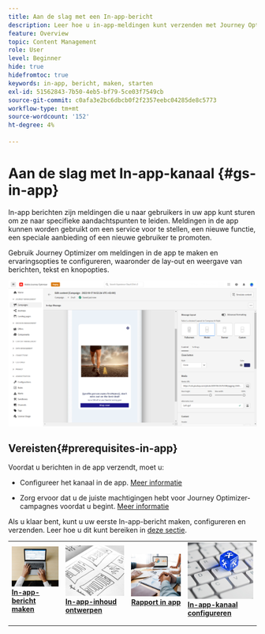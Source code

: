 ```yaml
---
title: Aan de slag met een In-app-bericht
description: Leer hoe u in-app-meldingen kunt verzenden met Journey Optimizer
feature: Overview
topic: Content Management
role: User
level: Beginner
hide: true
hidefromtoc: true
keywords: in-app, bericht, maken, starten
exl-id: 51562843-7b50-4eb5-bf79-5ce03f7549cb
source-git-commit: c0afa3e2bc6dbcb0f2f2357eebc04285de8c5773
workflow-type: tm+mt
source-wordcount: '152'
ht-degree: 4%

---
```


# Aan de slag met In-app-kanaal {#gs-in-app}

In-app berichten zijn meldingen die u naar gebruikers in uw app kunt sturen om ze naar specifieke aandachtspunten te leiden. Meldingen in de app kunnen worden gebruikt om een service voor te stellen, een nieuwe functie, een speciale aanbieding of een nieuwe gebruiker te promoten.

Gebruik Journey Optimizer om meldingen in de app te maken en ervaringsopties te configureren, waaronder de lay-out en weergave van berichten, tekst en knopopties.

![](assets/new-in-app.png)

## Vereisten{#prerequisites-in-app}

Voordat u berichten in de app verzendt, moet u:

* Configureer het kanaal in de app. [Meer informatie](inapp-configuration.md)

* Zorg ervoor dat u de juiste machtigingen hebt voor Journey Optimizer-campagnes voordat u begint. [Meer informatie](../campaigns/get-started-with-campaigns.md#campaign-prerequisites)

Als u klaar bent, kunt u uw eerste In-app-bericht maken, configureren en verzenden. Leer hoe u dit kunt bereiken in [deze sectie](create-in-app.md).

<table style="table-layout:fixed"><tr style="border: 0;">
<td>
<a href="create-in-app.md">
<img alt="Lood" src="../assets/do-not-localize/inapp-create.jpeg">
</a>
<div><a href="create-in-app.md"><strong>In-app-bericht maken</strong>
</div>
<p>
</td>
<td>
<a href="design-in-app.md">
<img alt="Onfrequent" src="../assets/do-not-localize/inapp-design.jpg">
</a>
<div>
<a href="design-in-app.md"><strong>In-app-inhoud ontwerpen</strong></a>
</div>
<p></td>
<td>
<a href="inapp-report.md">
<img alt="Validatie" src="../assets/do-not-localize/inapp-report.jpg">
</a>
<div>
<a href="inapp-report.md"><strong>Rapport in app</strong></a>
</div>
<p>
</td>
<td>
<a href="inapp-configuration.md">
<img alt="Validatie" src="../assets/do-not-localize/inapp-config.jpg">
</a>
<div>
<a href="inapp-configuration.md"><strong>In-app-kanaal configureren</strong></a>
</div>
<p>
</td>
</tr></table>
